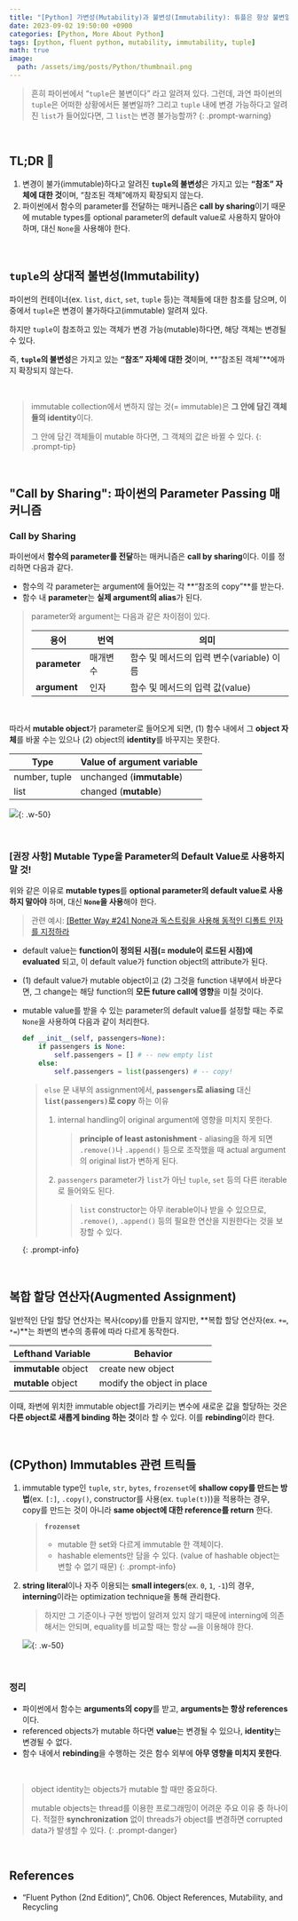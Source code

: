 ```yaml
---
title: "[Python] 가변성(Mutability)과 불변성(Immutability): 튜플은 항상 불변일까?"
date: 2023-09-02 19:50:00 +0900
categories: [Python, More About Python]
tags: [python, fluent python, mutability, immutability, tuple]
math: true
image: 
  path: /assets/img/posts/Python/thumbnail.png
---
```


> 흔히 파이썬에서 “`tuple`은 불변이다” 라고 알려져 있다. 그런데, 과연 파이썬의 `tuple`은 어떠한 상황에서든 불변일까? 그리고 `tuple` 내에 변경 가능하다고 알려진 `list`가 들어있다면, 그 `list`는 변경 불가능할까?
{: .prompt-warning}

<br>

## TL;DR 📌

1. 변경이 불가(immutable)하다고 알려진 **`tuple`의 불변성**은 가지고 있는 **“참조” 자체에 대한 것**이며, “참조된 객체”에까지 확장되지 않는다.
2. 파이썬에서 함수의 parameter를 전달하는 매커니즘은 **call by sharing**이기 때문에 mutable types를 optional parameter의 default value로 사용하지 말아야 하며, 대신 `None`을 사용해야 한다.

<br>

## `tuple`의 상대적 불변성(Immutability)

파이썬의 컨테이너(ex. `list`, `dict`, `set`, `tuple` 등)는 객체들에 대한 참조를 담으며, 이 중에서 `tuple`은 변경이 불가하다고(immutable) 알려져 있다.

하지만 `tuple`이 참조하고 있는 객체가 변경 가능(mutable)하다면, 해당 객체는 변경될 수 있다.

즉, **`tuple`의 불변성**은 가지고 있는 <span class="hl">**“참조” 자체에 대한 것**</span>이며, **“참조된 객체”**에까지 확장되지 않는다.

<br>

> immutable collection에서 변하지 않는 것(= immutable)은 **그 안에 담긴 객체들의 identity**이다.
>
> 그 안에 담긴 객체들이 mutable 하다면, 그 객체의 값은 바뀔 수 있다.
{: .prompt-tip}

<br>

## "<span class="blue">Call by Sharing</span>": 파이썬의 Parameter Passing 매커니즘

### Call by Sharing

파이썬에서 **함수의 parameter를 전달**하는 매커니즘은 <span class="hl">**call by sharing**</span>이다. 이를 정리하면 다음과 같다.

- 함수의 각 parameter는 argument에 들어있는 각 **“참조의 copy”**를 받는다.
- 함수 내 **parameter**는 **실제 argument의 alias**가 된다.

> parameter와 argument는 다음과 같은 차이점이 있다.
> 
> | 용어 | 번역 | 의미 |
> | --- | --- | --- |
> | **parameter** | 매개변수 | 함수 및 메서드의 입력 변수(variable) 이름 |
> | **argument** | 인자 | 함수 및 메서드의 입력 값(value) |

<br>

따라서 **mutable object**가 parameter로 들어오게 되면, (1) 함수 내에서 그 **object 자체**를 바꿀 수는 있으나 (2) object의 **identity**를 바꾸지는 못한다.

| Type          | Value of argument variable |
| ------------- | -------------------------- |
| number, tuple | unchanged (**immutable**)      |
| list          | changed (**mutable**)          |

![](/assets/img/posts/Python/Fluent-Python/2023-09-02-01.png){: .w-50}

<br>

### [권장 사항] Mutable Type을 Parameter의 Default Value로 사용하지 말 것!

위와 같은 이유로 <span class="hl">**mutable types**를 **optional parameter의 default value로 사용하지 말아야**</span> 하며, 대신 **`None`을 사용**해야 한다.

> 관련 예시: [[Better Way #24] None과 독스트링을 사용해 동적인 디폴트 인자를 지정하라](/posts/effective-python-03-better-way-24/)

- default value는 **function이 정의된 시점(= module이 로드된 시점)에 evaluated** 되고, 이 default value가 function object의 attribute가 된다.
- (1) default value가 mutable object이고 (2) 그것을 function 내부에서 바꾼다면, 그 change는 해당 function의 **모든 future call에 영향**을 미칠 것이다.
- mutable value를 받을 수 있는 parameter의 default value를 설정할 때는 주로 `None`을 사용하여 다음과 같이 처리한다.
    
  ```python
  def __init__(self, passengers=None):
      if passengers is None:
          self.passengers = [] # -- new empty list
      else:
          self.passengers = list(passengers) # -- copy!
  ```
    
  > `else` 문 내부의 assignment에서, **`passengers`로 aliasing** 대신 **`list(passengers)`로 copy** 하는 이유
  > 
  > 1. internal handling이 original argument에 영향을 미치지 못한다.
  >     
  >     > **principle of least astonishment** - aliasing을 하게 되면 `.remove()`나 `.append()` 등으로 조작했을 때 actual argument의 original list가 변하게 된다.
  >     > 
  > 2. `passengers` parameter가 `list`가 아닌 `tuple`, `set` 등의 다른 iterable로 들어와도 된다.
  >     
  >     > `list` constructor는 아무 iterable이나 받을 수 있으므로, `.remove()`, `.append()` 등의 필요한 연산을 지원한다는 것을 보장할 수 있다.
  >     >
  {: .prompt-info}
    

<br>

## 복합 할당 연산자(Augmented Assignment)

일반적인 단일 할당 연산자는 복사(copy)를 만들지 않지만, **복합 할당 연산자(ex. `+=`, `*=`)**는 좌변의 변수의 종류에 따라 다르게 동작한다.

| Lefthand Variable | Behavior                   |
| ----------------- | -------------------------- |
| **immutable** object  | create new object          |
| **mutable** object    | modify the object in place |

이때, 좌변에 위치한 immutable object를 가리키는 변수에 새로운 값을 할당하는 것은 **다른 object로 새롭게 binding 하는 것**이라 할 수 있다. 이를 <span class="hl">**rebinding**</span>이라 한다.

<br>

## (CPython) Immutables 관련 트릭들

1. immutable type인 `tuple`, `str`, `bytes`, `frozenset`에 **shallow copy를 만드는 방법**(ex. `[:]`, `.copy()`, constructor를 사용(ex. `tuple(t)`))을 적용하는 경우, copy를 만드는 것이 아니라 **same object에 대한 reference를 return** 한다.
    
    > **`frozenset`**
    >
    > - mutable 한 set와 다르게 immutable 한 객체이다.
    > - hashable elements만 담을 수 있다. (value of hashable object는 변할 수 없기 때문)
    {: .prompt-info}
    
2. **string literal**이나 자주 이용되는 **small integers**(ex. `0`, `1`, `-1`)의 경우, **interning**이라는 optimization technique을 통해 관리한다. 
    
    > 하지만 그 기준이나 구현 방법이 알려져 있지 않기 때문에 interning에 의존해서는 안되며, equality를 비교할 때는 항상 `==`을 이용해야 한다.
    > 
    
    ![](/assets/img/posts/Python/Fluent-Python/2023-09-02-02.png){: .w-50}
    

<br>

### 정리

- 파이썬에서 함수는 **arguments의 copy**를 받고, **arguments는 항상 references**이다.
- referenced objects가 mutable 하다면 **value**는 변경될 수 있으나, **identity**는 변경될 수 없다.
- 함수 내에서 **rebinding**을 수행하는 것은 함수 외부에 **아무 영향을 미치지 못한다**.

<br>

> object identity는 objects가 mutable 할 때만 중요하다.
>
> mutable objects는 thread를 이용한 프로그래밍이 어려운 주요 이유 중 하나이다. 적절한 **synchronization** 없이 threads가 object를 변경하면 corrupted data가 발생할 수 있다.
{: .prompt-danger}

<br>

## References

- “Fluent Python (2nd Edition)”, Ch06. Object References, Mutability, and Recycling
